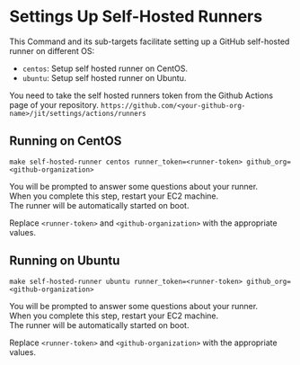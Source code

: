 # Settings Up Self-Hosted Runners

This Command and its sub-targets facilitate setting up a GitHub self-hosted runner on different OS:

- `centos`: Setup self hosted runner on CentOS.
- `ubuntu`: Setup self hosted runner on Ubuntu.

You need to take the self hosted runners token from the Github Actions page of your repository.
`https://github.com/<your-github-org-name>/jit/settings/actions/runners`

## Running on CentOS

```shell
make self-hosted-runner centos runner_token=<runner-token> github_org=<github-organization>
```

You will be prompted to answer some questions about your runner. \
When you complete this step, restart your EC2 machine. \
The runner will be automatically started on boot.

Replace `<runner-token>` and `<github-organization>` with the appropriate values.

## Running on Ubuntu

```shell
make self-hosted-runner ubuntu runner_token=<runner-token> github_org=<github-organization>
```

You will be prompted to answer some questions about your runner. \
When you complete this step, restart your EC2 machine. \
The runner will be automatically started on boot.

Replace `<runner-token>` and `<github-organization>` with the appropriate values.